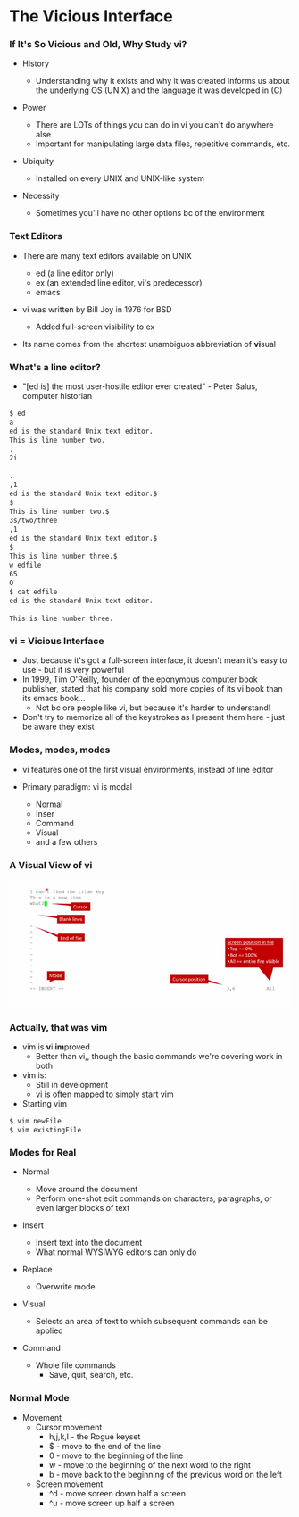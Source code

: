 # The Vicious Interface

### If It's So Vicious and Old, Why Study vi?

* History 
  * Understanding why it exists and why it was created informs us about the underlying OS (UNIX) and the language it was developed in (C)

* Power
  * There are LOTs of things you can do in vi you can't do anywhere alse 
  * Important for manipulating large data files, repetitive commands, etc.

* Ubiquity 
  * Installed on every UNIX and UNIX-like system

* Necessity
  * Sometimes you'll have no other options bc of the environment

### Text Editors
* There are many text editors available on UNIX
  * ed (a line editor only)
  * ex (an extended line editor, vi's predecessor)
  * emacs

* vi was written by Bill Joy in 1976 for BSD
  * Added full-screen visibility to ex
* Its name comes from the shortest unambiguos abbreviation of **vi**sual

### What's a line editor?
* "[ed is] the most user-hostile editor ever created" - Peter Salus, computer historian

``` 
$ ed
a 
ed is the standard Unix text editor.
This is line number two.
.
2i

.
,1
ed is the standard Unix text editor.$
$
This is line number two.$
3s/two/three
,1
ed is the standard Unix text editor.$
$
This is line number three.$
w edfile
65
Q 
$ cat edfile
ed is the standard Unix text editor.

This is line number three.
```
### vi = Vicious Interface

* Just because it's got a full-screen interface, it doesn't mean it's easy to use - but it is very powerful
* In 1999, Tim O'Reilly, founder of the eponymous computer book publisher, stated that his company sold more copies of its vi book than its emacs book...
  * Not bc ore people like vi, but because it's harder to understand!
* Don't try to memorize all of the keystrokes as I present them here - just be aware they exist

### Modes, modes, modes
* vi features one of the first visual environments, instead of line editor

* Primary paradigm: vi is modal
  * Normal
  * Inser
  * Command
  * Visual
  * and a few others

### A Visual View of vi
![Vi Pic](/notes/images/image01.png?raw=true)

### Actually, that was vim
* vim is **v**i **im**proved
  * Better than vi,, though the basic commands we're covering work in both
* vim is:
  * Still in development
  * vi is often mapped to simply start vim
* Starting vim
```
$ vim newFile
$ vim existingFile
```

### Modes for Real
* Normal 
  * Move around the document
  * Perform one-shot edit commands on characters, paragraphs, or even larger blocks of text

* Insert 
  * Insert text into the document
  * What normal WYSIWYG editors can only do

* Replace 
  * Overwrite mode

* Visual
  * Selects an area of text to which subsequent commands can be applied
  
* Command 
    * Whole file commands
        * Save, quit, search, etc.

### Normal Mode
* Movement 
    * Cursor movement
         * h,j,k,l - the Rogue keyset
         * $ - move to the end of the line
         * 0 - move to the beginning of the line
         * w - move to the beginning of the next word to the right
         * b - move back to the beginning of the previous word on the left
     * Screen movement
         * ^d - move screen down half a screen
         * ^u - move screen up half a screen
